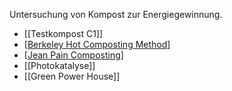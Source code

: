 Untersuchung von Kompost zur Energiegewinnung.

- [[Testkompost C1]]
- [[Berkeley Hot Composting Method]]
- [[Jean Pain Composting]]
- [[Photokatalyse]]
- [[Green Power House]]

[//begin]: # "Autogenerated link references for markdown compatibility"
[Berkeley Hot Composting Method]: berkeley-hot-composting-method "Berkeley Hot Composting Method"
[Jean Pain Composting]: jean-pain-composting "Jean Pain Composting"
[//end]: # "Autogenerated link references"